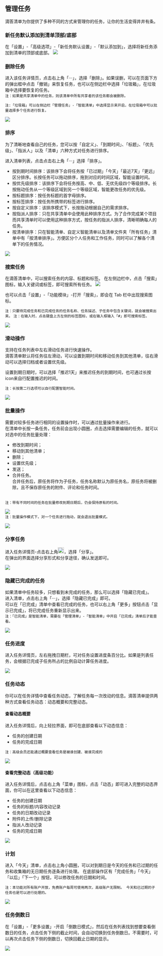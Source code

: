 ## 管理任务

滴答清单为你提供了多种不同的方式来管理你的任务，让你的生活变得井井有条。

### 新任务默认添加到清单顶部/底部

在「设置」-「高级选项」-「新任务默认设置」-「默认添加到」，选择将新任务添加到清单的顶部或底部。 ![](../images/android/xinrenwu.png)

### 删除任务

进入该任务详情页，点击右上角「···」，选择「删除」。如果误删，可以在页面下方的弹出框中点击「撤销」来恢复任务，也可以在侧边栏中选择「垃圾箱」，在垃圾箱中选择要恢复的任务。 <br>`注：如果是共享清单中的任务，则该清单中所有共享者的该任务都会被删除。`

`注:「垃圾箱」可以在侧边栏「管理任务」-「智能清单」中选择显示来开启，在垃圾箱中可以批量选择多个任务进行恢复。`

![](../images/android/delete.png)

### 排序

为了清晰地查看自己的任务，您可以按「自定义」、「到期时间」、「标题」、「优先级」、「指派人」以及「清单」六种方式对任务进行排序。

进入清单列表，点击点击右上角「···」选择「排序」。

* 按到期时间排序：该排序下会将任务按「已过期」「今天」「最近7天」「更远」区分排序。长按任务可以拖动排序，拖到对应的时间区域，智能设置时间。
* 按优先级排序：该排序下会将任务按高、中、低、无优先级四个等级排序。长按拖动任务从一个等级区域到另一个等级区域，智能更改任务的优先级。
* 按标题排序：按任务标题的首字母排序。
* 按标签排序：按任务所携带的标签进行排序。
* 按自定义排序：该排序模式下，长按拖动根据自己的需求排序。
* 按指派人排序：只在共享清单中会使用此种排序方式。为了合作完成某个项目而共享清单时可以使用这种排序方式，按任务的指派人排序，清晰明确每人的任务。
* 按清单排序：只在智能清单、自定义智能清单以及清单文件夹「所有任务」清单中有「按清单排序」。方便区分个人任务和工作任务，同时可以了解各个清单下的任务情况。

![](../images/android/Screenshot_20180516-150237.png)

### 搜索任务

在滴答清单中，可以搜索任务的内容、标题和标签。 在左侧边栏中，点击「搜索」图标，输入关键词或标签，即可搜索所有任务。
![](../images/android/Search20for.png)

也可以点击「设置」-「功能模块」-打开「搜索」，即会在 Tab 栏中出现搜索图标。

`注：只要待完成任务和已完成任务的任务名称、任务描述、子任务中包含关键词，就会被搜索出来。`
`注：在输入时，点击键盘上方左侧的标签图标，或在输入框输入「#」即可搜索标签。`

![](../images/android/searchtag.png)


### 滑动操作

支持在任务列表中左右滑动任务进行快速操作。 <br >滴答清单默认将任务往左滑动，可以设置到期时间和移动任务到其他清单，往右滑动可以选择归档或者设置优先级。

设置到期日期时，可以选择「推迟1天」来推迟任务的到期时间，也可通过长按icon来自行配置推迟的时间。

`注：长按第二行选项可以自行配置智能时间。`

![](../images/android/Slide.png)

### 批量操作

需要对较多任务进行相同的设置操作时，可以通过批量操作来进行。 <br>在清单中长按一条任务，任务前会出现小圆圈，点击选择需要编辑的任务，就可以对选中的任务批量处理：

* 修改到期时间；
* 移动到其他清单；
* 删除；
* 设置优先级；
* 发送；
* 合并任务。
  <br>合并任务后，原任务将作为子任务，任务名称默认为原任务名，原任务将被删除，且不保存原任务的附件、评论和任务时间。

<br>`注：带有不同时间的任务在批量修改到期日期后，仍会保持原有的时间。`

![](../images/android/piliangxiugai.png) <br>`注：批量操作模式下，对一个任务进行拖动，就会退出批量模式。`

![](../images/android/Bulk20Operations.png)

### 分享任务

进入任务详情页-点击右上角<img src="../images/android/image001.png" title="更多" width="20" />，选择「分享」。 <br>在弹出的界面选择分享形式和分享途径，确认发送即可。

![](../images/android/share.png)

### 隐藏已完成的任务

如果清单中任务较多，只想看到未完成的任务，那么可以选择「隐藏已完成」。 <br>进入清单，点击右上角「···」，选择「隐藏已完成」即可。 <br> 可以在「已完成」清单中查看已完成的任务，也可以右上角「更多」按钮点击「显示已完成」，将已完成任务重新显示出来。 <br >`注：「已完成」是智能清单，需要在「管理清单」-「智能清单」中开启「已完成」清单后才能查看。`

![](../images/android/Completed.png)

### 任务进度

进入任务详情页，左右拖拽日期栏，可对任务设置进度条百分比。如果是列表任务，会根据已完成子任务所占的比例自动计算任务进度。

![](../images/android/schedule.png)

### 任务动态

你可以在任务详情中查看任务动态，了解任务每一次改动的信息。滴答清单提供两种方式查看任务动态：动态概要和完整动态。

#### 查看动态概要

进入任务详情后，向上轻拉界面，即可在底部查看以下动态信息：

* 任务的创建日期
* 任务的完成日期

`注：高级会员还能通过概要查看任务是被谁创建、被谁完成的`

![](../images/android/Taskactivities1.png)

#### 查看完整动态（高级功能）

进入任务详情后，点击右上角「菜单」图标，点击「动态」即可进入完整的动态界面，你可以在这里查看以下动态信息：

* 任务的创建日期
* 任务的标题/内容改动记录
* 任务的日期改动记录
* 附件的上传/删除记录
* 指派人改动记录
* 任务的完成日期

![](../images/android/Taskactivities2.png)

### 计划

进入「今天」清单，点击右上角小圆圈，可以对到期日是今天的任务和已过期的任务和收集箱的无日期任务逐条进行处理。
在底部操作区有「完成任务」「今天」「以后」「下一个」按钮，可以修改任务的日期和时间。

`注：本功能对所有账户开放，免费账户每周可使用两次，高级账户无限制。 今天和已过期的子任务也是可以进行处理的。`

![](../images/android/plan.png)

### 任务倒数日

在「设置」-「更多设置」-开启「倒数日模式」，然后在任务列表找到想要查看倒数日的任务，点击任务下侧的截止时间，会自动切换到任务倒数日。不需要时，可以再次点击任务下侧的倒数日，切换回截止日期的显示。

![](../images/android/daoshuri.png)